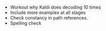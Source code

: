 

 - Workout why Kaldi does decoding 10 times
 - Include more examples at all stages
 - Check constancy in path references.
 - Spelling check
